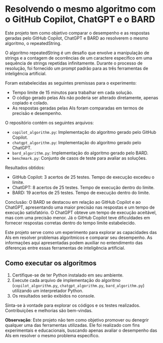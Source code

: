 # Resolvendo o mesmo algoritmo com o GitHub Copilot, ChatGPT e o BARD

Este projeto tem como objetivo comparar o desempenho e as respostas geradas pelo GitHub Copilot, ChatGPT e BARD ao resolverem o mesmo algoritmo, o repeatedString.

O algoritmo repeatedString é um desafio que envolve a manipulação de strings e a contagem de ocorrências de um caractere específico em uma sequência de strings repetidas infinitamente. Durante o processo de resolução, foi fornecido um prompt padrão para as três ferramentas de inteligência artificial.

Foram estabelecidas as seguintes premissas para o experimento:

* Tempo limite de 15 minutos para trabalhar em cada solução.
* O código gerado pelas AIs não poderia ser alterado diretamente, apenas copiado e colado.
* As respostas geradas pelas AIs foram comparadas em termos de precisão e desempenho.

O repositório contém os seguintes arquivos:

* `copilot_algorithm.py`: Implementação do algoritmo gerado pelo GitHub Copilot.
* `chatgpt_algorithm.py`: Implementação do algoritmo gerado pelo ChatGPT.
* `bard_algorithm.py`: Implementação do algoritmo gerado pelo BARD.
* `benchmark.py`: Conjunto de casos de teste para avaliar as soluções.

Resultados obtidos:

* GitHub Copilot: 3 acertos de 25 testes. Tempo de execução excedeu o limite.
* ChatGPT: 8 acertos de 25 testes. Tempo de execução dentro do limite.
* BARD: 19 acertos de 25 testes. Tempo de execução dentro do limite.

Conclusão: O BARD se destacou em relação ao GitHub Copilot e ao ChatGPT, apresentando uma maior precisão nas respostas e um tempo de execução satisfatório. O ChatGPT obteve um tempo de execução aceitável, mas com uma precisão menor. Já o GitHub Copilot teve dificuldades em fornecer respostas corretas dentro do tempo limite estabelecido.

Este projeto serve como um experimento para explorar as capacidades das AIs em resolver problemas algorítmicos e comparar seu desempenho. As informações aqui apresentadas podem auxiliar no entendimento das diferenças entre essas ferramentas de inteligência artificial.

## Como executar os algoritmos

1. Certifique-se de ter Python instalado em seu ambiente.
2. Execute cada arquivo de implementação do algoritmo (`copilot_algorithm.py`, `chatgpt_algorithm.py`, `bard_algorithm.py`) utilizando um interpretador Python.
3. Os resultados serão exibidos no console.

Sinta-se à vontade para explorar os códigos e os testes realizados. Contribuições e melhorias são bem-vindas.

**Observação**: Este projeto não tem como objetivo promover ou denegrir qualquer uma das ferramentas utilizadas. Ele foi realizado com fins experimentais e educacionais, buscando apenas avaliar o desempenho das AIs em resolver o mesmo problema específico.